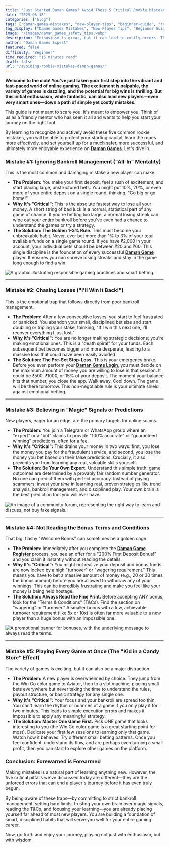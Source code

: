```yaml
---
title: "Just Started Daman Games? Avoid These 5 Critical Rookie Mistakes"
date: "2025-06-18"
categories: ["blog"]
tags: ["daman-games-mistakes", "new-player-tips", "beginner-guide", "responsible-gaming", "gaming-pitfalls"]
tag_display: ["Daman Games Mistakes", "New Player Tips", "Beginner Guide", "Responsible Gaming", "Gaming Pitfalls"]
image: "/images/daman_games_safety_tips.webp"
description: "Enthusiasm is great, but it can lead to costly errors. This guide reveals the 5 critical mistakes most new players make and shows you how to avoid them for a safer and more successful start."
author: "Daman Games Expert"
featured: false
difficulty: "Beginner"
time_required: "16 minutes read"
draft: false
url: "/avoiding-rookie-mistakes-daman-games/"
---
```


**Welcome to the club! You've just taken your first step into the vibrant and fast-paced world of online gaming. The excitement is palpable, the variety of games is dazzling, and the potential for big wins is thrilling. But this initial enthusiasm, while fantastic, can also lead new players—even very smart ones—down a path of simple yet costly mistakes.**

This guide is not meant to scare you. It's meant to empower you. Think of us as a friendly mentor who has seen it all and wants to help you start your journey on the right foot.

By learning to recognize and actively avoid these five common rookie mistakes, you will be able to protect your starting capital, learn the ropes more effectively, and set yourself up for a much safer, more successful, and ultimately more enjoyable experience on **[Daman Games](https://daman-game.world "Daman Games")**. Let's dive in.

### **Mistake #1: Ignoring Bankroll Management ("All-In" Mentality)**

This is the most common and damaging mistake a new player can make.

* **The Problem:** You make your first deposit, feel a rush of excitement, and start placing large, unstructured bets. You might put 10%, 20%, or even more of your entire deposit on a single round, thinking, "Go big or go home!"
* **Why It's "Critical":** This is the absolute fastest way to lose all your money. A short string of bad luck is a normal, statistical part of any game of chance. If you're betting too large, a normal losing streak can wipe out your entire bankroll before you've even had a chance to understand the games or try a strategy.
* **The Solution: The Golden 1-3% Rule.** This must become your unbreakable habit. Never, ever bet more than 1% to 3% of your total available funds on a single game round. If you have ₹2,000 in your account, your individual bets should be between ₹20 and ₹60. This single discipline is the foundation of every successful **[Daman Game](https://daman-game.world "Daman Game")** player. It ensures you can survive losing streaks and stay in the game long enough to find a win.

![A graphic illustrating responsible gaming practices and smart betting.](/images/daman_games_responsible_gaming.webp)

---

### **Mistake #2: Chasing Losses ("I'll Win It Back!")**

This is the emotional trap that follows directly from poor bankroll management.

* **The Problem:** After a few consecutive losses, you start to feel frustrated or panicked. You abandon your small, disciplined bet size and start doubling or tripling your stake, thinking, "If I win this next one, I'll recover everything I just lost."
* **Why It's "Critical":** You are no longer making strategic decisions; you're making emotional ones. This is a "death spiral" for your funds. Each subsequent bet becomes bigger and more desperate, leading to a massive loss that could have been easily avoided.
* **The Solution: The Pre-Set Stop-Loss.** This is your emergency brake. Before you even perform your **[Daman Game Login](https://daman-game.world "Daman Game Login")**, you must decide on the maximum amount of money you are willing to lose in that session. It could be ₹500, ₹1000, or 15% of your deposit. The moment your balance hits that number, you close the app. Walk away. Cool down. The game will be there tomorrow. This non-negotiable rule is your ultimate shield against emotional betting.

---

### **Mistake #3: Believing in "Magic" Signals or Predictions**

New players, eager for an edge, are the primary targets for online scams.

* **The Problem:** You join a Telegram or WhatsApp group where an "expert" or a "bot" claims to provide "100% accurate" or "guaranteed winning" predictions, often for a fee.
* **Why It's "Critical":** This drains your money in two ways: first, you lose the money you pay for the fraudulent service, and second, you lose the money you bet based on their false predictions. Crucially, it also prevents you from learning any real, valuable skills yourself.
* **The Solution: Be Your Own Expert.** Understand this simple truth: game outcomes are determined by a provably fair random number generator. No one can predict them with perfect accuracy. Instead of paying scammers, invest your *time* in learning real, proven strategies like trend analysis, bankroll management, and disciplined play. Your own brain is the best prediction tool you will ever have.

![An image of a community forum, representing the right way to learn and discuss, not buy fake signals.](/images/daman_games_community_forum.webp)

---

### **Mistake #4: Not Reading the Bonus Terms and Conditions**

That big, flashy "Welcome Bonus" can sometimes be a golden cage.

* **The Problem:** Immediately after you complete the **[Daman Game Register](https://daman-game.world "Daman Game Register")** process, you see an offer for a "200% First Deposit Bonus!" and you claim it instantly without reading the details.
* **Why It's "Critical":** You might not realize your deposit and bonus funds are now locked by a high "turnover" or "wagering requirement." This means you have to bet a massive amount of money (e.g., 20 or 30 times the bonus amount) before you are allowed to withdraw any of your winnings. This can be incredibly frustrating and make you feel like your money is being held hostage.
* **The Solution: Always Read the Fine Print.** Before accepting ANY bonus, look for the "Terms & Conditions" (T&Cs). Find the section on "wagering" or "turnover." A smaller bonus with a low, achievable turnover requirement (like 5x or 10x) is often far more valuable to a new player than a huge bonus with an impossible one.

![A promotional banner for bonuses, with the underlying message to always read the terms.](/images/daman_games_promo_banner.webp)

---

### **Mistake #5: Playing Every Game at Once (The "Kid in a Candy Store" Effect)**

The variety of games is exciting, but it can also be a major distraction.

* **The Problem:** A new player is overwhelmed by choice. They jump from the Win Go color game to Aviator, then to a slot machine, placing small bets everywhere but never taking the time to understand the rules, payout structure, or basic strategy for any single one.
* **Why It's "Critical":** Your focus and your bankroll are spread too thin. You can't learn the rhythm or nuances of a game if you only play it for two minutes. This leads to simple execution errors and makes it impossible to apply any meaningful strategy.
* **The Solution: Master One Game First.** Pick ONE game that looks interesting to you (the Win Go color game is a great starting point for most). Dedicate your first few sessions to learning only that game. Watch how it behaves. Try different small betting patterns. Once you feel confident, understand its flow, and are perhaps even turning a small profit, then you can start to explore other games on the platform.

### **Conclusion: Forewarned is Forearmed**

Making mistakes is a natural part of learning anything new. However, the five critical pitfalls we've discussed today are different—they are the unforced errors that can end a player's journey before it has even truly begun.

By being aware of these traps—by committing to strict bankroll management, setting hard limits, trusting your own brain over magic signals, reading the T&Cs, and focusing your learning—you are already placing yourself far ahead of most new players. You are building a foundation of smart, disciplined habits that will serve you well for your entire gaming career.

Now, go forth and enjoy your journey, playing not just with enthusiasm, but with wisdom.